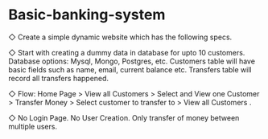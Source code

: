 # Basic-banking-system
 

◇ Create a simple dynamic website which has the following specs. 

◇ Start with creating a dummy data in database for upto 10 customers. Database options: Mysql, Mongo, Postgres, etc. Customers table will have basic fields such as name, email, current balance etc. Transfers table will record all transfers happened.

◇ Flow: Home Page > View all Customers > Select and View one Customer > Transfer Money > Select customer to transfer to > View all Customers . 

◇ No Login Page. No User Creation. Only transfer of money between multiple users.
